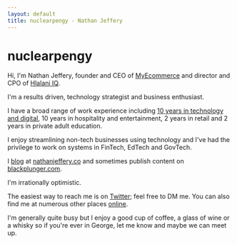 ```yaml
---
layout: default
title: nuclearpengy - Nathan Jeffery
---
```


<h1>nuclearpengy</h1>
<p>Hi, I'm Nathan Jeffery, founder and CEO of <a href="https://myecommerce.codes" target="_blank">MyEcommerce</a> and director and CPO of <a href="https://hlalani.co.za" target="_blank">Hlalani IQ</a>.</p>
<p>I'm a results driven, technology strategist and business enthusiast.</p>
<p>I have a broad range of work experience including <a href="https://nathanjeffery.co/2014/10/12/ten-years-on-the-web/" target="_blank">10 years in technology and digital</a>, 10 years in hospitality and entertainment, 2 years in retail and 2 years in private adult education.</p>
<p>I enjoy streamlining non-tech businesses using technology and I've had the privilege to work on systems in FinTech, EdTech and GovTech.</p>
<p>I <a href="https://nuclearpengy.com/blog.html">blog</a> at <a href="https://nathanjeffery.co">nathanjeffery.co</a> and sometimes publish content on <a href="https://blackplunger.com/author/nathan">blackplunger.com</a>.</p>
<p>I'm irrationally optimistic.</p>
<p>The easiest way to reach me is on <a href="https://twitter.com/nuclearpengy" target="_blank">Twitter</a>; feel free to DM me. You can also find me at numerous other places <a href="https://nuclearpengy.com/links.html">online</a>.</p>
<p>I'm generally quite busy but I enjoy a good cup of coffee, a glass of wine or a whisky so if you're ever in George, let me know and maybe we can meet up.</p>

